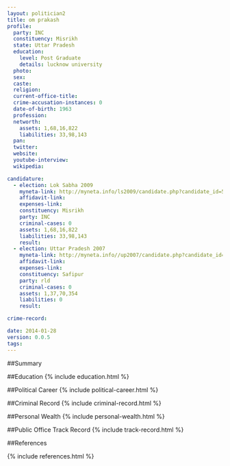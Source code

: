 ```yaml
---
layout: politician2
title: om prakash
profile: 
  party: INC
  constituency: Misrikh
  state: Uttar Pradesh
  education: 
    level: Post Graduate
    details: lucknow university
  photo: 
  sex: 
  caste: 
  religion: 
  current-office-title: 
  crime-accusation-instances: 0
  date-of-birth: 1963
  profession: 
  networth: 
    assets: 1,68,16,822
    liabilities: 33,98,143
  pan: 
  twitter: 
  website: 
  youtube-interview: 
  wikipedia: 

candidature: 
  - election: Lok Sabha 2009
    myneta-link: http://myneta.info/ls2009/candidate.php?candidate_id=5531
    affidavit-link: 
    expenses-link: 
    constituency: Misrikh 
    party: INC
    criminal-cases: 0
    assets: 1,68,16,822
    liabilities: 33,98,143
    result:  
  - election: Uttar Pradesh 2007
    myneta-link: http://myneta.info//up2007/candidate.php?candidate_id=994
    affidavit-link: 
    expenses-link: 
    constituency: Safipur 
    party: rld
    criminal-cases: 0
    assets: 1,37,70,354
    liabilities: 0
    result:  

crime-record: 

date: 2014-01-28
version: 0.0.5
tags: 
---
```

##Summary


##Education
{% include education.html %}


##Political Career
{% include political-career.html %}


##Criminal Record
{% include criminal-record.html %}


##Personal Wealth
{% include personal-wealth.html %}


##Public Office Track Record
{% include track-record.html %}


##References


{% include references.html %}